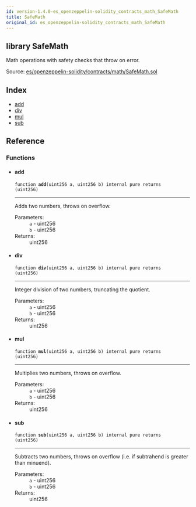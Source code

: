 ```yaml
---
id: version-1.4.0-es_openzeppelin-solidity_contracts_math_SafeMath
title: SafeMath
original_id: es_openzeppelin-solidity_contracts_math_SafeMath
---
```


<div class="contract-doc"><div class="contract"><h2 class="contract-header"><span class="contract-kind">library</span> SafeMath</h2><p class="description">Math operations with safety checks that throw on error.</p><div class="source">Source: <a href="git+https://github.com/PolymathNetwork/polymath-core/blob/v1.4.0/contracts/es/openzeppelin-solidity/contracts/math/SafeMath.sol" target="_blank">es/openzeppelin-solidity/contracts/math/SafeMath.sol</a></div></div><div class="index"><h2>Index</h2><ul><li><a href="es_openzeppelin-solidity_contracts_math_SafeMath.html#add">add</a></li><li><a href="es_openzeppelin-solidity_contracts_math_SafeMath.html#div">div</a></li><li><a href="es_openzeppelin-solidity_contracts_math_SafeMath.html#mul">mul</a></li><li><a href="es_openzeppelin-solidity_contracts_math_SafeMath.html#sub">sub</a></li></ul></div><div class="reference"><h2>Reference</h2><div class="functions"><h3>Functions</h3><ul><li><div class="item function"><span id="add" class="anchor-marker"></span><h4 class="name">add</h4><div class="body"><code class="signature">function <strong>add</strong><span>(uint256 a, uint256 b) </span><span>internal </span><span>pure </span><span>returns  (uint256) </span></code><hr/><div class="description"><p>Adds two numbers, throws on overflow.</p></div><dl><dt><span class="label-parameters">Parameters:</span></dt><dd><div><code>a</code> - uint256</div><div><code>b</code> - uint256</div></dd><dt><span class="label-return">Returns:</span></dt><dd>uint256</dd></dl></div></div></li><li><div class="item function"><span id="div" class="anchor-marker"></span><h4 class="name">div</h4><div class="body"><code class="signature">function <strong>div</strong><span>(uint256 a, uint256 b) </span><span>internal </span><span>pure </span><span>returns  (uint256) </span></code><hr/><div class="description"><p>Integer division of two numbers, truncating the quotient.</p></div><dl><dt><span class="label-parameters">Parameters:</span></dt><dd><div><code>a</code> - uint256</div><div><code>b</code> - uint256</div></dd><dt><span class="label-return">Returns:</span></dt><dd>uint256</dd></dl></div></div></li><li><div class="item function"><span id="mul" class="anchor-marker"></span><h4 class="name">mul</h4><div class="body"><code class="signature">function <strong>mul</strong><span>(uint256 a, uint256 b) </span><span>internal </span><span>pure </span><span>returns  (uint256) </span></code><hr/><div class="description"><p>Multiplies two numbers, throws on overflow.</p></div><dl><dt><span class="label-parameters">Parameters:</span></dt><dd><div><code>a</code> - uint256</div><div><code>b</code> - uint256</div></dd><dt><span class="label-return">Returns:</span></dt><dd>uint256</dd></dl></div></div></li><li><div class="item function"><span id="sub" class="anchor-marker"></span><h4 class="name">sub</h4><div class="body"><code class="signature">function <strong>sub</strong><span>(uint256 a, uint256 b) </span><span>internal </span><span>pure </span><span>returns  (uint256) </span></code><hr/><div class="description"><p>Subtracts two numbers, throws on overflow (i.e. if subtrahend is greater than minuend).</p></div><dl><dt><span class="label-parameters">Parameters:</span></dt><dd><div><code>a</code> - uint256</div><div><code>b</code> - uint256</div></dd><dt><span class="label-return">Returns:</span></dt><dd>uint256</dd></dl></div></div></li></ul></div></div></div>
